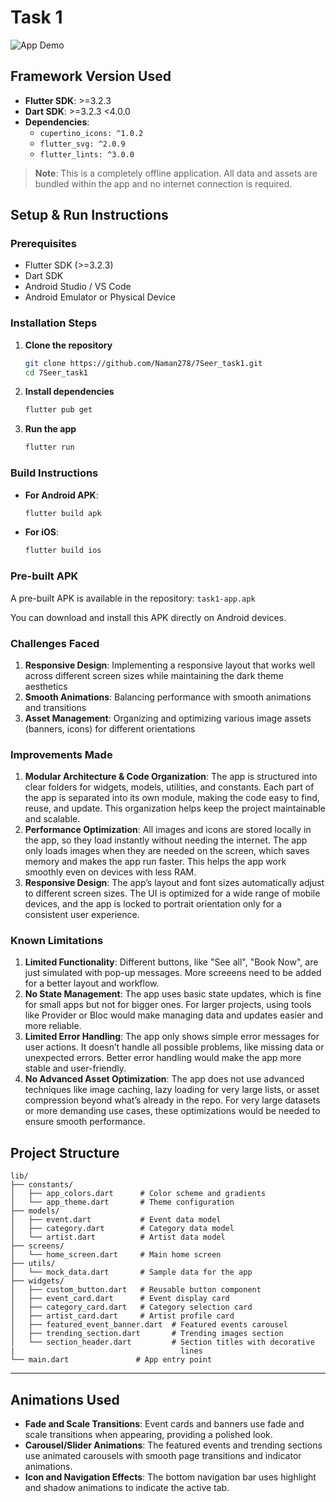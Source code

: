 # Task 1

![App Demo](media/demo.gif)

## Framework Version Used

- **Flutter SDK**: >=3.2.3
- **Dart SDK**: >=3.2.3 <4.0.0
- **Dependencies**:
  - `cupertino_icons: ^1.0.2`
  - `flutter_svg: ^2.0.9`
  - `flutter_lints: ^3.0.0`

> **Note**: This is a completely offline application. All data and assets are bundled within the app and no internet connection is required.

## Setup & Run Instructions

### Prerequisites
- Flutter SDK (>=3.2.3)
- Dart SDK
- Android Studio / VS Code
- Android Emulator or Physical Device

### Installation Steps

1. **Clone the repository**
   ```bash
   git clone https://github.com/Naman278/7Seer_task1.git
   cd 7Seer_task1
   ```

2. **Install dependencies**
   ```bash
   flutter pub get
   ```

3. **Run the app**
   ```bash
   flutter run
   ```

### Build Instructions

- **For Android APK**:
  ```bash
  flutter build apk
  ```

- **For iOS**:
  ```bash
  flutter build ios
  ```

### Pre-built APK

A pre-built APK is available in the repository: `task1-app.apk`

You can download and install this APK directly on Android devices.


### Challenges Faced
1. **Responsive Design**: Implementing a responsive layout that works well across different screen sizes while maintaining the dark theme aesthetics
2. **Smooth Animations**: Balancing performance with smooth animations and transitions
3. **Asset Management**: Organizing and optimizing various image assets (banners, icons) for different orientations

### Improvements Made
1. **Modular Architecture & Code Organization**: The app is structured into clear folders for widgets, models, utilities, and constants. Each part of the app is separated into its own module, making the code easy to find, reuse, and update. This organization helps keep the project maintainable and scalable.
2. **Performance Optimization**: All images and icons are stored locally in the app, so they load instantly without needing the internet. The app only loads images when they are needed on the screen, which saves memory and makes the app run faster. This helps the app work smoothly even on devices with less RAM.
3. **Responsive Design**: The app’s layout and font sizes automatically adjust to different screen sizes. The UI is optimized for a wide range of mobile devices, and the app is locked to portrait orientation only for a consistent user experience.

### Known Limitations
1. **Limited Functionality**:  Different buttons, like "See all", "Book Now", are just simulated with pop-up messages. More screeens need to be added for a better layout and workflow.
2. **No State Management**: The app uses basic state updates, which is fine for small apps but not for bigger ones. For larger projects, using tools like Provider or Bloc would make managing data and updates easier and more reliable.
3. **Limited Error Handling**: The app only shows simple error messages for user actions. It doesn’t handle all possible problems, like missing data or unexpected errors. Better error handling would make the app more stable and user-friendly.
1. **No Advanced Asset Optimization**: The app does not use advanced techniques like image caching, lazy loading for very large lists, or asset compression beyond what’s already in the repo. For very large datasets or more demanding use cases, these optimizations would be needed to ensure smooth performance.



## Project Structure

```
lib/
├── constants/
│   ├── app_colors.dart      # Color scheme and gradients
│   └── app_theme.dart       # Theme configuration
├── models/
│   ├── event.dart           # Event data model
│   ├── category.dart        # Category data model
│   └── artist.dart          # Artist data model
├── screens/
│   └── home_screen.dart     # Main home screen
├── utils/
│   └── mock_data.dart       # Sample data for the app
├── widgets/
│   ├── custom_button.dart   # Reusable button component
│   ├── event_card.dart      # Event display card
│   ├── category_card.dart   # Category selection card
│   ├── artist_card.dart     # Artist profile card
│   ├── featured_event_banner.dart  # Featured events carousel
│   ├── trending_section.dart       # Trending images section
│   └── section_header.dart         # Section titles with decorative 
|                                     lines
└── main.dart               # App entry point
```

---

## Animations Used

- **Fade and Scale Transitions**: Event cards and banners use fade and scale transitions when appearing, providing a polished look.
- **Carousel/Slider Animations**: The featured events and trending sections use animated carousels with smooth page transitions and indicator animations.
- **Icon and Navigation Effects**: The bottom navigation bar uses highlight and shadow animations to indicate the active tab.


